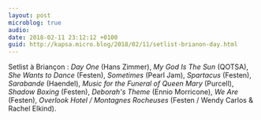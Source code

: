 ```yaml
---
layout: post
microblog: true
audio: 
date: 2018-02-11 23:12:12 +0100
guid: http://kapsa.micro.blog/2018/02/11/setlist-brianon-day.html
---
```

Setlist à Briançon : _Day One_ (Hans Zimmer), _My God Is The Sun_ (QOTSA), _She Wants to Dance_ (Festen), _Sometimes_ (Pearl Jam), _Spartacus_ (Festen), _Sarabande_ (Haendel), _Music for the Funeral of Queen Mary_ (Purcell), _Shadow Boxing_ (Festen), _Deborah's Theme_ (Ennio Morricone), _We Are_ (Festen), _Overlook Hotel / Montagnes Rocheuses_ (Festen / Wendy Carlos & Rachel Elkind).
